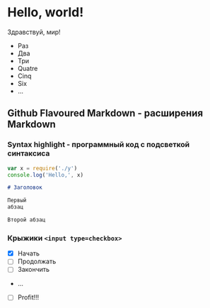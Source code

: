 # Hello, world!

Здравствуй, мир!

- Раз
- Два
- Три
- Quatre
- Cinq
- Six
- ...

## Github Flavoured Markdown - расширения Markdown

### Syntax highlight - программный код с подсветкой синтаксиса
```js
var x = require('./y')
console.log('Hello,', x)
```

```md
# Заголовок

Первый
абзац

Второй абзац
```

### Крыжики `<input type=checkbox>`
- [X] Начать
- [ ] Продолжать
- [ ] Закончить
- ...
- [ ] Profit!!!

